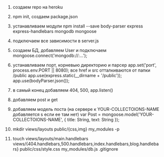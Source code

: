 1. создаем repo на heroku

2. npm init, создаем package.json

3. устанавливаем модули 
npm install --save body-parser express express-handlebars mongodb mongoose

4. подключаем все зависимости в server.js

5. создаем БД, добавляем User и подключаем
mongoose.connect('mongodb://<dbuser>:<dbpassword>...');

6. устанавливаем порт, корневыю директорию и парсер
app.set('port', process.env.PORT || 8080);
все href и src отталкиваются от папки /public
app.use(express.static(__dirname + '/public'));	
app.use(bodyParser.json());

7. в самый конец добавляем 404, 500, app.listen()

8. добавляем post и get

9. добавляем модель поста (на сервере к YOUR-COLLECTOIONS-NAME добавляется s если ее там нет)
var Post = mongoose.model('YOUR-COLLECTOIONS-NAME', { 
	title: String,
	text: String 
});

10. mkdir views/layouts public/{css,img} my_modules -p

11.	touch views/layouts/main.handlebars views/{404.handlebars,500.handlebars,index.handlebars,blog.handlebars} public/css/style.css my_modules/db.js .gitignore
